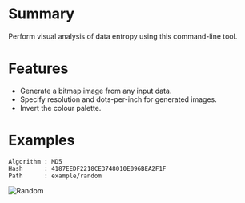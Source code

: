 # Summary

Perform visual analysis of data entropy using this command-line tool.

# Features

- Generate a bitmap image from any input data.
- Specify resolution and dots-per-inch for generated images.
- Invert the colour palette.

# Examples

```
Algorithm : MD5
Hash      : 4187EEDF2218CE3748010E096BEA2F1F
Path      : example/random
```

![Random](images/random.bmp)